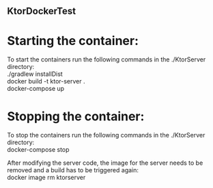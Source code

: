 ## KtorDockerTest
# Starting the container: 
  To start the containers run the following commands in the ./KtorServer directory: <br/>
    ./gradlew installDist <br/>
    docker build -t ktor-server . <br/>
    docker-compose up <br/>

# Stopping the container: 
  To stop the containers run the following commands in the ./KtorServer directory: <br/>
    docker-compose stop

  After modifying the server code, the image for the server needs to be removed and a build has to be triggered again: <br/>
    docker image rm ktorserver
